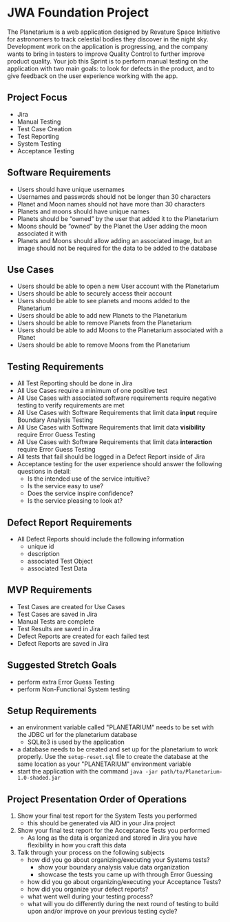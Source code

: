 # JWA Foundation Project
The Planetarium is a web application designed by Revature Space Initiative for astronomers to track celestial bodies they discover in the night sky. Development work on the application is progressing, and the company wants to bring in testers to improve Quality Control to further improve product quality. Your job this Sprint is to perform manual testing on the application  with two main goals: to look for defects in the product, and to give feedback on the user experience working with the app. 

## Project Focus
- Jira
- Manual Testing
- Test Case Creation
- Test Reporting
- System Testing
- Acceptance Testing

## Software Requirements  
- Users should have unique usernames
- Usernames and passwords should not be longer than 30 characters
- Planet and Moon names should not have more than 30 characters
- Planets and moons should have unique names
- Planets should be “owned” by the user that added it to the Planetarium
- Moons should be “owned” by the Planet the User adding the moon associated it with
- Planets and Moons should allow adding an associated image, but an image should not be required for the data to be added to the database

## Use Cases
- Users should be able to open a new User account with the Planetarium
- Users should be able to securely access their account
- Users should be able to see planets and moons added to the Planetarium
- Users should be able to add new Planets to the Planetarium
- Users should be able to remove Planets from the Planetarium
- Users should be able to add Moons to the Planetarium associated with a Planet
- Users should be able to remove Moons from the Planetarium

## Testing Requirements
- All Test Reporting should be done in Jira
- All Use Cases require a minimum of one positive test
- All Use Cases with associated software requirements require negative testing to verify requirements are met
- All Use Cases with Software Requirements that limit data **input** require Boundary Analysis Testing
- All Use Cases with Software Requirements that limit data **visibility** require Error Guess Testing
- All Use Cases with Software Requirements that limit data **interaction** require Error Guess Testing
- All tests that fail should be logged in a Defect Report inside of Jira
- Acceptance testing for the user experience should answer the following questions in detail:
    - Is the intended use of the service intuitive?
    - Is the service easy to use?
    - Does the service inspire confidence?
    - Is the service pleasing to look at?

## Defect Report Requirements
- All Defect Reports should include the following information
    - unique id
    - description
    - associated Test Object
    - associated Test Data

## MVP Requirements
- Test Cases are created for Use Cases
- Test Cases are saved in Jira
- Manual Tests are complete
- Test Results are saved in Jira
- Defect Reports are created for each failed test
- Defect Reports are saved in Jira

## Suggested Stretch Goals
- perform extra Error Guess Testing
- perform Non-Functional System testing

## Setup Requirements
- an environment variable called "PLANETARIUM" needs to be set with the JDBC url for the planetarium database
    - SQLite3 is used by the application
- a database needs to be created and set up for the planetarium to work properly. Use the ```setup-reset.sql``` file to create the database at the same location as your "PLANETARIUM" environment variable
-  start the application with the command ```java -jar path/to/Planetarium-1.0-shaded.jar```

## Project Presentation Order of Operations
1. Show your final test report for the System Tests you performed
    - this should be generated via AIO in your Jira project
2. Show your final test report for the Acceptance Tests you performed
    - As long as the data is organized and stored in Jira you have flexibility in how you craft this data
4. Talk through your process on the following subjects
    - how did you go about organizing/executing your Systems tests?
        - show your boundary analysis value data organization
        - showcase the tests you came up with through Error Guessing
    - how did you go about organizing/executing your Acceptance Tests?
    - how did you organize your defect reports?
    - what went well during your testing process?
    - what will you do differently during the next round of testing to build upon and/or improve on your previous testing cycle?